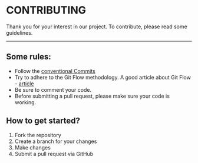 # CONTRIBUTING
Thank you for your interest in our project. To contribute, please read some guidelines.

---

## Some rules:
- Follow the [conventional Commits](https://www.conventionalcommits.org/ru/)
- Try to adhere to the Git Flow methodology. A good article about Git Flow - [article](https://habr.com/ru/articles/767424/)
- Be sure to comment your code. 
- Before submitting a pull request, please make sure your code is working.

## How to get started?
1. Fork the repository
2. Create a branch for your changes
3. Make changes
4. Submit a pull request via GitHub
